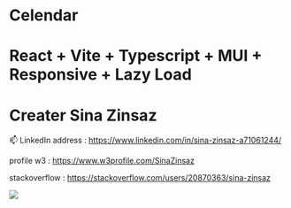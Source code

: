# Celendar

# React + Vite + Typescript + MUI + Responsive + Lazy Load 

# Creater Sina Zinsaz

📫 LinkedIn address : https://www.linkedin.com/in/sina-zinsaz-a71061244/

profile w3 : https://www.w3profile.com/SinaZinsaz

stackoverflow : https://stackoverflow.com/users/20870363/sina-zinsaz


<img src="http://google.com" />
